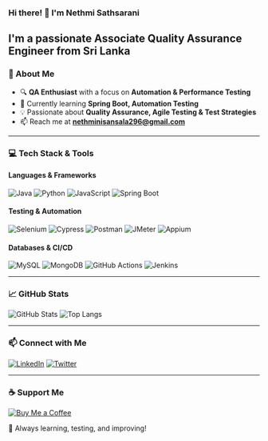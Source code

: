 ### Hi there! 👋 I'm Nethmi Sathsarani

I'm a passionate Associate Quality Assurance Engineer from Sri Lanka
---

### 🚀 About Me
- 🔍 **QA Enthusiast** with a focus on **Automation & Performance Testing**
- 🌱 Currently learning **Spring Boot, Automation Testing**
- 💡 Passionate about **Quality Assurance, Agile Testing & Test Strategies**
- 📫 Reach me at **nethminisansala296@gmail.com**

---

### 💻 Tech Stack & Tools
#### **Languages & Frameworks**
![Java](https://img.shields.io/badge/Java-007396?style=for-the-badge&logo=java&logoColor=white)
![Python](https://img.shields.io/badge/Python-3776AB?style=for-the-badge&logo=python&logoColor=white)
![JavaScript](https://img.shields.io/badge/JavaScript-F7DF1E?style=for-the-badge&logo=javascript&logoColor=black)
![Spring Boot](https://img.shields.io/badge/SpringBoot-6DB33F?style=for-the-badge&logo=springboot&logoColor=white)

#### **Testing & Automation**
![Selenium](https://img.shields.io/badge/Selenium-43B02A?style=for-the-badge&logo=selenium&logoColor=white)
![Cypress](https://img.shields.io/badge/Cypress-17202C?style=for-the-badge&logo=cypress&logoColor=white)
![Postman](https://img.shields.io/badge/Postman-FF6C37?style=for-the-badge&logo=postman&logoColor=white)
![JMeter](https://img.shields.io/badge/JMeter-D22128?style=for-the-badge&logo=apache-jmeter&logoColor=white)
![Appium](https://img.shields.io/badge/Appium-9F2A9C?style=for-the-badge&logo=appium&logoColor=white)

#### **Databases & CI/CD**
![MySQL](https://img.shields.io/badge/MySQL-4479A1?style=for-the-badge&logo=mysql&logoColor=white)
![MongoDB](https://img.shields.io/badge/MongoDB-47A248?style=for-the-badge&logo=mongodb&logoColor=white)
![GitHub Actions](https://img.shields.io/badge/GitHub%20Actions-2088FF?style=for-the-badge&logo=github-actions&logoColor=white)
![Jenkins](https://img.shields.io/badge/Jenkins-D24939?style=for-the-badge&logo=jenkins&logoColor=white)

---

### 📈 GitHub Stats
![GitHub Stats](https://github-readme-stats.vercel.app/api?username=nethmi999&show_icons=true&theme=tokyonight)
![Top Langs](https://github-readme-stats.vercel.app/api/top-langs/?username=nethmi999&layout=compact&theme=tokyonight)

---

### 📫 Connect with Me
[![LinkedIn](https://img.shields.io/badge/LinkedIn-0A66C2?style=for-the-badge&logo=linkedin&logoColor=white)](https://linkedin.com/in/nethmi-sathsarani)
[![Twitter](https://img.shields.io/badge/Twitter-1DA1F2?style=for-the-badge&logo=twitter&logoColor=white)](https://twitter.com/your-profile)

---

### ☕ Support Me
[![Buy Me a Coffee](https://cdn.buymeacoffee.com/buttons/v2/default-yellow.png)](https://www.buymeacoffee.com/Nethmi)

🚀 Always learning, testing, and improving!
